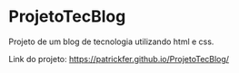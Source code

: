 # ProjetoTecBlog
Projeto de um blog de tecnologia utilizando html e css.

Link do projeto: https://patrickfer.github.io/ProjetoTecBlog/
